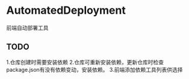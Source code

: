 # AutomatedDeployment
前端自动部署工具


## TODO
1.仓库创建时需要安装依赖
2.仓库可重新安装依赖，更新仓库时检查package.json有没有依赖变动，安装依赖。
3.前端添加依赖工具列表供选择